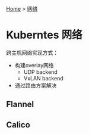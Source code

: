 [Home](/) > [网络](network/)
# Kuberntes 网络

跨主机网络实现方式：
* 构建overlay网络
    * UDP backend
    * VxLAN backend
* 通过路由方案解决

## Flannel

## Calico



